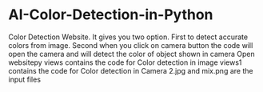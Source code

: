 # AI-Color-Detection-in-Python
Color Detection Website. It gives you two option. First to detect accurate colors from image. Second when you click on camera button the code will open the camera and will detect the color of object shown in camera
Open websitepy
views contains the code for Color detection in image
views1 contains the code for Color detection in Camera
2.jpg and mix.png are the input files

